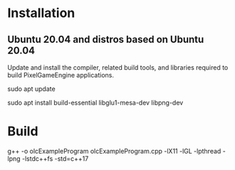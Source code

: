 # Installation

## Ubuntu 20.04 and distros based on Ubuntu 20.04

Update and install the compiler, related build tools, and libraries required to build PixelGameEngine applications.

  sudo apt update

  sudo apt install build-essential libglu1-mesa-dev libpng-dev


# Build

g++ -o olcExampleProgram olcExampleProgram.cpp -lX11 -lGL -lpthread -lpng -lstdc++fs -std=c++17
